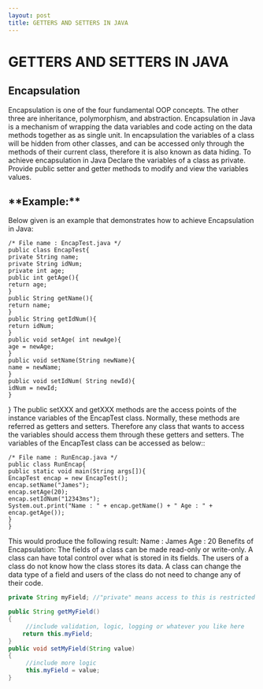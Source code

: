 ```yaml
---
layout: post
title: GETTERS AND SETTERS IN JAVA
---
```


<h1>GETTERS AND SETTERS IN JAVA</h1>


<p>
<h2>Encapsulation</h2>
Encapsulation is one of the four fundamental OOP concepts. The other three are inheritance,
polymorphism, and abstraction.
Encapsulation in Java is a mechanism of wrapping the data variables and code acting on the data
methods together as as single unit. In encapsulation the variables of a class will be hidden from other
classes, and can be accessed only through the methods of their current class, therefore it is also
known as data hiding.
To achieve encapsulation in Java
Declare the variables of a class as private.
Provide public setter and getter methods to modify and view the variables values.


<h2>**Example:**</h2>
Below given is an example that demonstrates how to achieve Encapsulation in Java:

~~~
/* File name : EncapTest.java */
public class EncapTest{
private String name;
private String idNum;
private int age;
public int getAge(){
return age;
}
public String getName(){
return name;
}
public String getIdNum(){
return idNum;
}
public void setAge( int newAge){
age = newAge;
}
public void setName(String newName){
name = newName;
}
public void setIdNum( String newId){
idNum = newId;
}
~~~
}
The public setXXX and getXXX methods are the access points of the instance variables of the
EncapTest class. Normally, these methods are referred as getters and setters. Therefore any class
that wants to access the variables should access them through these getters and setters.
The variables of the EncapTest class can be accessed as below::


~~~
/* File name : RunEncap.java */
public class RunEncap{
public static void main(String args[]){
EncapTest encap = new EncapTest();
encap.setName("James");
encap.setAge(20);
encap.setIdNum("12343ms");
System.out.print("Name : " + encap.getName() + " Age : " + encap.getAge());
}
}
~~~
This would produce the following result:
Name : James Age : 20
Benefits of Encapsulation:
The fields of a class can be made read-only or write-only.
A class can have total control over what is stored in its fields.
The users of a class do not know how the class stores its data. A class can change the data
type of a field and users of the class do not need to change any of their code.
</p>

~~~ Java Getter and setter example
private String myField; //"private" means access to this is restricted

public String getMyField()
{
     //include validation, logic, logging or whatever you like here
    return this.myField;
}
public void setMyField(String value)
{
     //include more logic
     this.myField = value;
}
~~~

